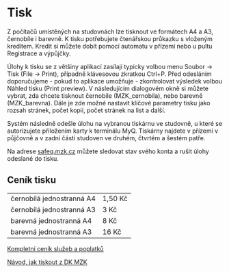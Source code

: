# Tisk

Z počítačů umístěných na studovnách lze tisknout ve formátech A4 a A3, černobíle i barevně. 
K tisku potřebujete čtenářskou průkazku s vloženým kreditem. 
Kredit si můžete dobít pomocí automatu v přízemí nebo u pultu Registrace a výpůjčky.

<!--![](/images/help/tisk/automat.jpg)-->

Úlohy k tisku se z většiny aplikací zasílají typicky volbou menu Soubor -> Tisk (File -> Print), případně klávesovou zkratkou Ctrl+P. 
Před odesláním doporučujeme - pokud to aplikace umožňuje - zkontrolovat výsledek volbou Náhled tisku (Print preview). 
V následujícím dialogovém okně si můžete vybrat, zda chcete tisknout černobíle (MZK_cernobila), nebo barevně (MZK_barevna). 
Dále je zde možné nastavit klíčové parametry tisku jako rozsah stránek, počet kopií, počet stránek na list a další. 

Systém následně odešle úlohu na vybranou tiskárnu ve studovně, 
u které se autorizujete přiložením karty k terminálu MyQ.
Tiskárny najdete v přízemí v půjčovně a v zadní části studoven ve druhém, čtvrtém a šestém patře.

Na adrese <a class="external" href="http://safeq.mzk.cz" target="_blank">safeq.mzk.cz</a> můžete sledovat stav svého konta a rušit úlohy odeslané do tisku.

## Ceník tisku

<div class="row">
    <div class="col-sm-6">
        <table class="table">
            <tr>
                <td>černobílá jednostranná A4</td>
                <td>1,50 Kč</td>
            </tr>
            <tr>
                <td>černobílá jednostranná A3</td>
                <td>3 Kč</td>
            </tr>
            <tr>
                <td>barevná jednostranná A4</td>
                <td>8 Kč</td>
            </tr>
            <tr>
                <td>barevná jednostranná A3</td>
                <td>16 Kč</td>
            </tr> 
        </table>
    </div>
</div>

<a class="external" href="https://www.mzk.cz/cenik-placenych-sluzeb-poplatku-v-kc" target="_blank">Kompletní ceník služeb a poplatků</a>
 
[Návod, jak tiskout z DK MZK](/cs/jak-tisknout)
